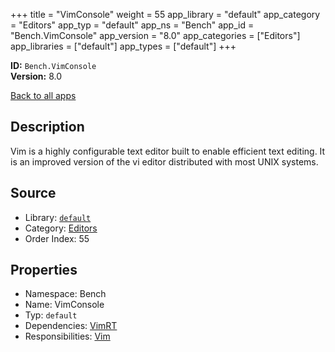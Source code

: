 ﻿+++
title = "VimConsole"
weight = 55
app_library = "default"
app_category = "Editors"
app_typ = "default"
app_ns = "Bench"
app_id = "Bench.VimConsole"
app_version = "8.0"
app_categories = ["Editors"]
app_libraries = ["default"]
app_types = ["default"]
+++

**ID:** `Bench.VimConsole`  
**Version:** 8.0  
<!--more-->

[Back to all apps](/apps/)

## Description
Vim is a highly configurable text editor built to enable efficient text editing.
It is an improved version of the vi editor distributed with most UNIX systems.

## Source

* Library: [`default`](/app_libraries/default)
* Category: [Editors](/app_categories/editors)
* Order Index: 55

## Properties

* Namespace: Bench
* Name: VimConsole
* Typ: `default`
* Dependencies: [VimRT](/apps/Bench.VimRT)
* Responsibilities: [Vim](/apps/Bench.Vim)

